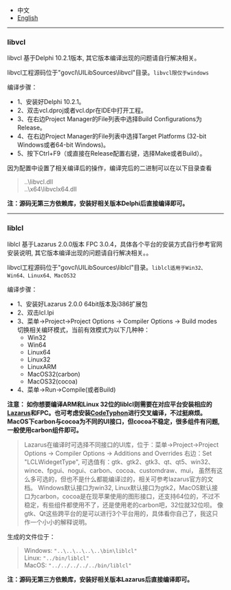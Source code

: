 
* 中文   
* [English](README.md)   

----  

### libvcl

libvcl 基于Delphi 10.2.1版本, 其它版本编译出现的问题请自行解决相关。

libvcl工程源码位于"govcl\UILibSources\libvcl"目录。`libvcl限仅于windows`     

编译步骤：  


* 1、安装好Delphi 10.2.1。  
* 2、双击vcl.dproj或者vcl.dpr在IDE中打开工程。  
* 3、在右边Project Manager的File列表中选择Build Configurations为Release。
* 4、在右边Project Manager的File列表中选择Target Platforms (32-bit Windows或者64-bit Windows)。  
* 5、按下Ctrl+F9（或直接在Release配置右键，选择Make或者Build）。  

因为配置中设置了相关编译后的操作，编译完后的二进制可以在以下目录查看  

> ..\libvcl.dll  
> ..\x64\libvclx64.dll    
 
**注：源码无第三方依赖库，安装好相关版本Delphi后直接编译即可。**


----

### liblcl 

liblcl 基于Lazarus 2.0.0版本 FPC 3.0.4，具体各个平台的安装方式自行参考官网安装说明, 其它版本编译出现的问题请自行解决相关。。

libvcl工程源码位于"govcl\UILibSources\liblcl"目录。`liblcl适用于Win32、Win64、Linux64、MacOS32`     

编译步骤：  

* 1、安装好Lazarus 2.0.0 64bit版本及i386扩展包   
* 2、双击lcl.lpi  
* 3、菜单->Project->Project Options -> Compiler Options -> Build modes 切换相关编环模式，当前有效模式为以下几种种：   
   * Win32  
   * Win64  
   * Linux64  
   * Linux32
   * LinuxARM           
   * MacOS32(carbon)
   * MacOS32(cocoa) 
* 4、菜单->Run->Compile(或者Build)  

**注意： 如你想要编译ARM和Linux 32位的liblcl则需要在对应平台安装相应的[Lazarus](http://www.lazarus-ide.org/)和FPC。也可考虑安装[CodeTyphon](http://www.pilotlogic.com/sitejoom/index.php/codetyphon)进行交叉编译，不过挺麻烦。MacOS下carbon与cocoa为不同的UI接口，但cocoa不稳定，很多组件有问题, 一般使用carbon组件即可。**

> Lazarus在编译时可选择不同接口的UI库，位于：菜单->Project->Project Options -> Compiler Options -> Additions and Overrides 右边：Set "LCLWidegetType", 可选值有：gtk、gtk2、gtk3、qt、qt5、win32、wince、fpgui、nogui、carbon、cocoa、customdraw、mui， 虽然有这么多可选的，但也不是什么都能编译过的，相关可参考lazarus官方的文档。 Windows默认接口为win32, Linux默认接口为gtk2，MacOS默认接口为carbon，cocoa是在现苹果使用的图形接口，还支持64位的，不过不稳定，有些组件都使用不了，还是使用老的carbon吧，32位就32位呗。 像gtk、Qt这些跨平台的是可以进行3个平台用的，具体看你自己了，我这只作一个小小的解释说明。    

生成的文件位于：  

> Windows: `"..\..\..\..\..\bin\liblcl"`     
> Linux: `"../bin/liblcl"`  
> MacOS: `"../../../../../bin/liblcl"`

**注：源码无第三方依赖库，安装好相关版本Lazarus后直接编译即可。**  